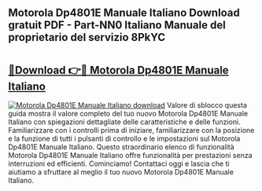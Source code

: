 ## Motorola Dp4801E Manuale Italiano Download gratuit PDF - Part-NN0 Italiano Manuale del proprietario del servizio 8PkYC

# <h2><a href="http://dfcyfok.blite.top/?on=Motorola+Dp4801E+Manuale+Italiano">🔗Download 👉🔴 Motorola Dp4801E Manuale Italiano</a></h2>

[![Motorola Dp4801E Manuale Italiano download](https://i.imgur.com/lujVjoI.png)](http://dfcyfok.blite.top/?on=Motorola+Dp4801E+Manuale+Italiano)
Valore di sblocco questa guida mostra il valore completo del tuo nuovo Motorola Dp4801E Manuale Italiano con spiegazioni dettagliate delle caratteristiche e delle funzioni. Familiarizzare con i controlli prima di iniziare, familiarizzare con la posizione e la funzione di tutti i pulsanti di controllo e le impostazioni sul Motorola Dp4801E Manuale Italiano. Questo straordinario elenco di funzionalità Motorola Dp4801E Manuale Italiano offre funzionalità per prestazioni senza interruzioni ed efficienti. Cominciamo! Contattaci oggi e lascia che ti aiutiamo a sfruttare al meglio il tuo nuovo Motorola Dp4801E Manuale Italiano.
